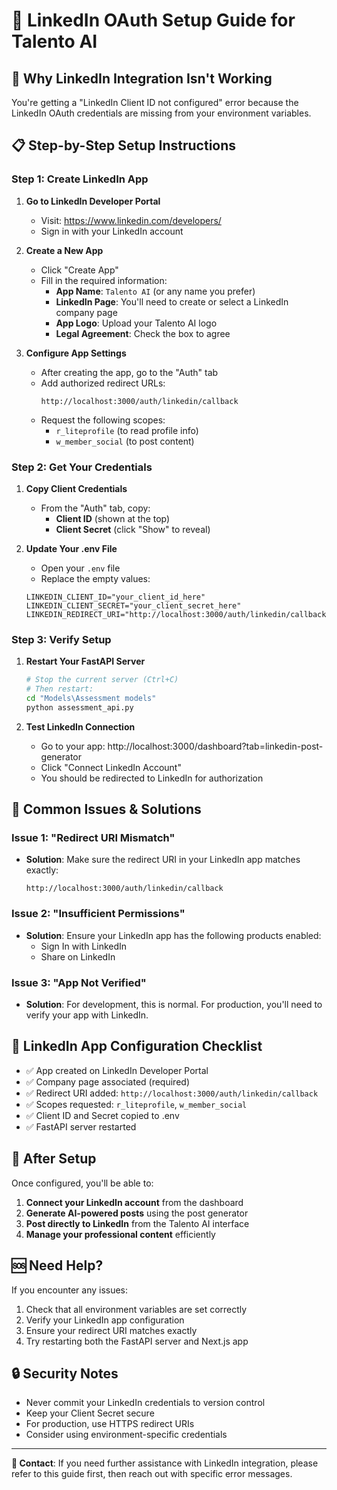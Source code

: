 # 🔗 LinkedIn OAuth Setup Guide for Talento AI

## 🚨 **Why LinkedIn Integration Isn't Working**

You're getting a "LinkedIn Client ID not configured" error because the LinkedIn OAuth credentials are missing from your environment variables.

## 📋 **Step-by-Step Setup Instructions**

### **Step 1: Create LinkedIn App**

1. **Go to LinkedIn Developer Portal**

   - Visit: https://www.linkedin.com/developers/
   - Sign in with your LinkedIn account

2. **Create a New App**

   - Click "Create App"
   - Fill in the required information:
     - **App Name**: `Talento AI` (or any name you prefer)
     - **LinkedIn Page**: You'll need to create or select a LinkedIn company page
     - **App Logo**: Upload your Talento AI logo
     - **Legal Agreement**: Check the box to agree

3. **Configure App Settings**
   - After creating the app, go to the "Auth" tab
   - Add authorized redirect URLs:
     ```
     http://localhost:3000/auth/linkedin/callback
     ```
   - Request the following scopes:
     - `r_liteprofile` (to read profile info)
     - `w_member_social` (to post content)

### **Step 2: Get Your Credentials**

1. **Copy Client Credentials**

   - From the "Auth" tab, copy:
     - **Client ID** (shown at the top)
     - **Client Secret** (click "Show" to reveal)

2. **Update Your .env File**
   - Open your `.env` file
   - Replace the empty values:
   ```env
   LINKEDIN_CLIENT_ID="your_client_id_here"
   LINKEDIN_CLIENT_SECRET="your_client_secret_here"
   LINKEDIN_REDIRECT_URI="http://localhost:3000/auth/linkedin/callback"
   ```

### **Step 3: Verify Setup**

1. **Restart Your FastAPI Server**

   ```bash
   # Stop the current server (Ctrl+C)
   # Then restart:
   cd "Models\Assessment models"
   python assessment_api.py
   ```

2. **Test LinkedIn Connection**
   - Go to your app: http://localhost:3000/dashboard?tab=linkedin-post-generator
   - Click "Connect LinkedIn Account"
   - You should be redirected to LinkedIn for authorization

## 🔧 **Common Issues & Solutions**

### **Issue 1: "Redirect URI Mismatch"**

- **Solution**: Make sure the redirect URI in your LinkedIn app matches exactly:
  ```
  http://localhost:3000/auth/linkedin/callback
  ```

### **Issue 2: "Insufficient Permissions"**

- **Solution**: Ensure your LinkedIn app has the following products enabled:
  - Sign In with LinkedIn
  - Share on LinkedIn

### **Issue 3: "App Not Verified"**

- **Solution**: For development, this is normal. For production, you'll need to verify your app with LinkedIn.

## 📱 **LinkedIn App Configuration Checklist**

- ✅ App created on LinkedIn Developer Portal
- ✅ Company page associated (required)
- ✅ Redirect URI added: `http://localhost:3000/auth/linkedin/callback`
- ✅ Scopes requested: `r_liteprofile`, `w_member_social`
- ✅ Client ID and Secret copied to .env
- ✅ FastAPI server restarted

## 🚀 **After Setup**

Once configured, you'll be able to:

1. **Connect your LinkedIn account** from the dashboard
2. **Generate AI-powered posts** using the post generator
3. **Post directly to LinkedIn** from the Talento AI interface
4. **Manage your professional content** efficiently

## 🆘 **Need Help?**

If you encounter any issues:

1. Check that all environment variables are set correctly
2. Verify your LinkedIn app configuration
3. Ensure your redirect URI matches exactly
4. Try restarting both the FastAPI server and Next.js app

## 🔒 **Security Notes**

- Never commit your LinkedIn credentials to version control
- Keep your Client Secret secure
- For production, use HTTPS redirect URIs
- Consider using environment-specific credentials

---

**📧 Contact**: If you need further assistance with LinkedIn integration, please refer to this guide first, then reach out with specific error messages.
